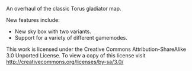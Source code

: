 An overhaul of the classic Torus gladiator map.

New features include:
- New sky box with two variants.
- Support for a variety of different gamemodes.


This work is licensed under the Creative Commons Attribution-ShareAlike 3.0 Unported License. 
To view a copy of this license visit 
http://creativecommons.org/licenses/by-sa/3.0/
